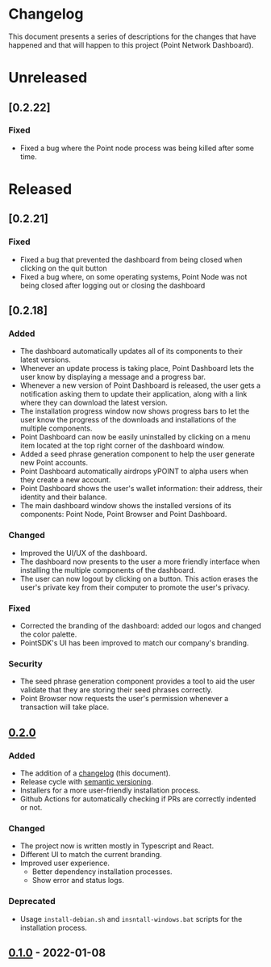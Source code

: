 # Changelog

This document presents a series of descriptions for the changes that
have happened and that will happen to this project (Point Network
Dashboard).

# Unreleased

## [0.2.22]

### Fixed
- Fixed a bug where the Point node process was being killed after some time.

# Released

## [0.2.21]

### Fixed
- Fixed a bug that prevented the dashboard from being closed when clicking on
  the quit button
- Fixed a bug where, on some operating systems, Point Node was not being closed
  after logging out or closing the dashboard

## [0.2.18]
### Added
- The dashboard automatically updates all of its components to their latest
    versions.
- Whenever an update process is taking place, Point Dashboard lets the user
    know by displaying a message and a progress bar.
- Whenever a new version of Point Dashboard is released, the user gets a
    notification asking them to update their application, along with a link
    where they can download the latest version.
- The installation progress window now shows progress bars to let the user
    know the progress of the downloads and installations of the multiple
    components.
- Point Dashboard can now be easily uninstalled by clicking on a menu item
    located at the top right corner of the dashboard window.
- Added a seed phrase generation component to help the user generate new Point
    accounts.
- Point Dashboard automatically airdrops yPOINT to alpha users when they
    create a new account.
- Point Dashboard shows the user's wallet information: their address, their
    identity and their balance.
- The main dashboard window shows the installed versions of its components:
    Point Node, Point Browser and Point Dashboard.
### Changed
- Improved the UI/UX of the dashboard.
- The dashboard now presents to the user a more friendly interface when
    installing the multiple components of the dashboard.
- The user can now logout by clicking on a button. This action erases the
    user's private key from their computer to promote the user's privacy.
### Fixed
- Corrected the branding of the dashboard: added our logos and changed the
    color palette.
- PointSDK's UI has been improved to match our company's branding.
### Security
- The seed phrase generation component provides a tool to aid the user
    validate that they are storing their seed phrases correctly.
- Point Browser now requests the user's permission whenever a transaction will
    take place.

## [0.2.0]
### Added
- The addition of a [changelog](https://keepachangelog.com/en/1.0.0/)
  (this document).
- Release cycle with [semantic
  versioning](https://semver.org/spec/v2.0.0.html).
- Installers for a more user-friendly installation process.
- Github Actions for automatically checking if PRs are correctly
  indented or not.
### Changed
- The project now is written mostly in Typescript and React.
- Different UI to match the current branding.
- Improved user experience.
  - Better dependency installation processes.
  - Show error and status logs.
### Deprecated
- Usage `install-debian.sh` and `insntall-windows.bat` scripts for the
  installation process.

## [0.1.0] - 2022-01-08

[0.2.0]: https://github.com/pointnetwork/pointnetwork-dashboard/compare/0.1.0...0.2.0
[0.1.0]: https://github.com/pointnetwork/pointnetwork-dashboard/releases/tag/0.1.0
